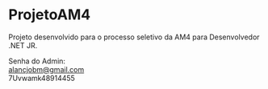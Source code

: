 # ProjetoAM4
Projeto desenvolvido para o processo seletivo da AM4 para Desenvolvedor .NET JR.

Senha do Admin: <br>
alancjobm@gmail.com <br>
7Uvwamk48914455 <br>
